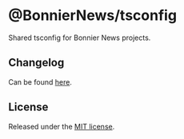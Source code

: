# @BonnierNews/tsconfig

Shared tsconfig for Bonnier News projects.

## Changelog

Can be found [here](CHANGELOG.md).

## License

Released under the [MIT license](https://tldrlegal.com/license/mit-license).
